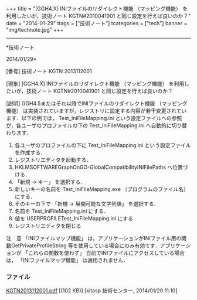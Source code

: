 ﻿+++
title = "[GGH4.X] INIファイルのリダイレクト機能 （マッピング機能） を利用したいが，技術ノート KGTN#2010041901 と同じ設定を行えば良いのか？"
date = "2014-01-29"
ttags = ["技術ノート"]
tcategories = ["tech"]
banner = "img/technote.jpg"
+++

-----------------------------------------------------------------------------------------------------------------------------

*技術ノート

2014/01/29*


[番号]
技術ノート KGTN 2013112001

[現象]
[GGH4.X] INIファイルのリダイレクト機能 （マッピング機能）
を利用したいが，技術ノート KGTN#2010041901 と同じ設定を行えば良いのか？

[説明]
GGH4.5またはそれ以降でINIファイルのリダイレクト機能 （マッピング機能）
は実装されていますが，レジストリに設定する内容が若干変更されています．以下の例では，
Test_IniFileMapping.ini
という設定ファイルへの参照が，各ユーザのプロファイルの下の
Test_IniFileMapping.ini へ自動的に切り替わります．

1) 各ユーザのプロファイルの下に Test_IniFileMapping.ini
という設定ファイルを作成する．
2) レジストリエディタを起動する．
3) HKLMSOFTWAREGraphOnGO-GlobalCompatibilityINIFilePaths
へ位置づける．
4) 「新規 → キー」 を選択する．
5) 新しいキーの名前を Test_IniFileMapping.exe
（プログラムのファイル名） にする．
6) そのキーの下で 「新規 → 展開可能な文字列値」 を選択する．
7) 名前を Test_IniFileMapping.ini にする．
8) 値を USERPROFILETest_IniFileMapping.ini にする
9) レジストリエディタを閉じる

注　意
「INIファイルマップ機能」
は，アプリケーションがINIファイル用の関数GetPrivateProfileString
等を使用している場合にのみ有効です．アプリケーションが
「これらの関数を使わず」 自前でINIファイルにアクセスしている場合は，
「INIファイルマップ機能」 は適用されません．


### ファイル

 
 


[KGTN2013112001.pdf](http://techreport.kitasp.net/attachments/download/1412/KGTN2013112001.pdf)
 [(102 KB)] [kitasp 技術センター, 2014/01/29
11:10]


 


 

